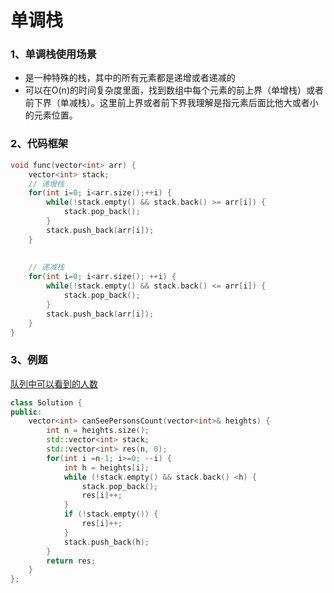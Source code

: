 # 单调栈

### 1、单调栈使用场景

* 是一种特殊的栈，其中的所有元素都是递增或者递减的
* 可以在O(n)的时间复杂度里面，找到数组中每个元素的前上界（单增栈）或者前下界（单减栈）。这里前上界或者前下界我理解是指元素后面比他大或者小的元素位置。

### 2、代码框架

```c++
void func(vector<int> arr) {
    vector<int> stack;
    // 递增栈
    for(int i=0; i<arr.size();++i) {
        while(!stack.empty() && stack.back() >= arr[i]) {
            stack.pop_back();
        }
        stack.push_back(arr[i]);
    }
    
    
    // 递减栈
    for(int i=0; i<arr.size(); ++i) {
        while(!stack.empty() && stack.back() <= arr[i]) {
            stack.pop_back();
        }
        stack.push_back(arr[i]);
    }
}
```



### 3、例题

[队列中可以看到的人数](https://leetcode.cn/problems/number-of-visible-people-in-a-queue/description/)

```c++
class Solution {
public:
    vector<int> canSeePersonsCount(vector<int>& heights) {
        int n = heights.size();
        std::vector<int> stack;
        std::vector<int> res(n, 0);
        for(int i =n-1; i>=0; --i) {
            int h = heights[i];
            while (!stack.empty() && stack.back() <h) {
                stack.pop_back();
                res[i]++;
            }
            if (!stack.empty()) {
                res[i]++;
            }
            stack.push_back(h);
        }
        return res;
    }
};
```

